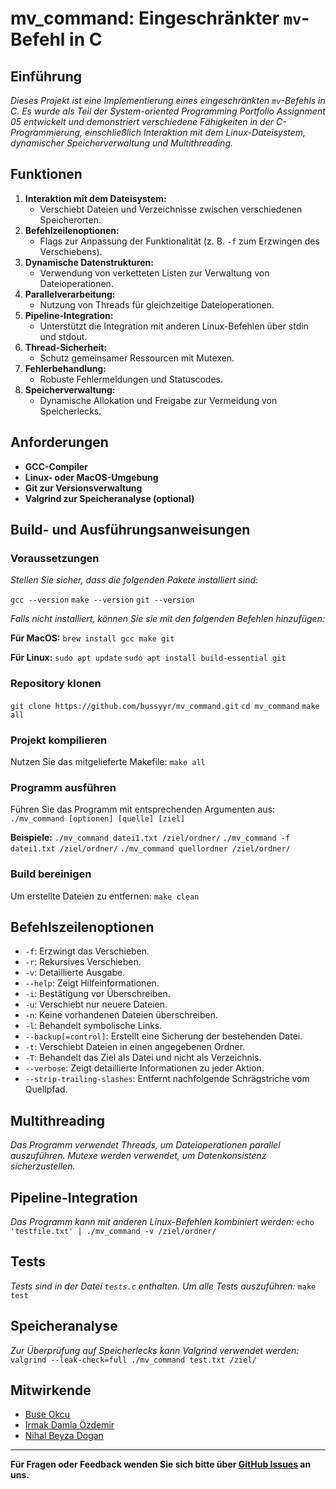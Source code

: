 # mv_command: Eingeschränkter `mv`-Befehl in C

## Einführung
*Dieses Projekt ist eine Implementierung eines eingeschränkten `mv`-Befehls in C. Es wurde als Teil der System-oriented Programming Portfolio Assignment 05 entwickelt und demonstriert verschiedene Fähigkeiten in der C-Programmierung, einschließlich Interaktion mit dem Linux-Dateisystem, dynamischer Speicherverwaltung und Multithreading.*

## Funktionen
1. **Interaktion mit dem Dateisystem:**
   - Verschiebt Dateien und Verzeichnisse zwischen verschiedenen Speicherorten.
2. **Befehlzeilenoptionen:**
   - Flags zur Anpassung der Funktionalität (z. B. `-f` zum Erzwingen des Verschiebens).
3. **Dynamische Datenstrukturen:**
   - Verwendung von verketteten Listen zur Verwaltung von Dateioperationen.
4. **Parallelverarbeitung:**
   - Nutzung von Threads für gleichzeitige Dateioperationen.
5. **Pipeline-Integration:**
   - Unterstützt die Integration mit anderen Linux-Befehlen über stdin und stdout.
6. **Thread-Sicherheit:**
   - Schutz gemeinsamer Ressourcen mit Mutexen.
7. **Fehlerbehandlung:**
   - Robuste Fehlermeldungen und Statuscodes.
8. **Speicherverwaltung:**
   - Dynamische Allokation und Freigabe zur Vermeidung von Speicherlecks.

## Anforderungen
- **GCC-Compiler**
- **Linux- oder MacOS-Umgebung**
- **Git zur Versionsverwaltung**
- **Valgrind zur Speicheranalyse (optional)**

## Build- und Ausführungsanweisungen

### Voraussetzungen
*Stellen Sie sicher, dass die folgenden Pakete installiert sind:*

`gcc --version`
`make --version`
`git --version`


*Falls nicht installiert, können Sie sie mit den folgenden Befehlen hinzufügen:*

**Für MacOS:**
`
brew install gcc make git
`

**Für Linux:**
`sudo apt update`
`sudo apt install build-essential git`

### Repository klonen
`git clone https://github.com/bussyyr/mv_command.git`
`cd mv_command`
`make all`

### Projekt kompilieren
Nutzen Sie das mitgelieferte Makefile:
`make all`

### Programm ausführen
Führen Sie das Programm mit entsprechenden Argumenten aus:
`./mv_command [optionen] [quelle] [ziel]`

**Beispiele:**
`./mv_command datei1.txt /ziel/ordner/`
`./mv_command -f datei1.txt /ziel/ordner/`
`./mv_command quellordner /ziel/ordner/`

### Build bereinigen
Um erstellte Dateien zu entfernen:
`make clean`

## Befehlszeilenoptionen
- `-f`: Erzwingt das Verschieben.
- `-r`: Rekursives Verschieben.
- `-v`: Detaillierte Ausgabe.
- `--help`: Zeigt Hilfeinformationen.
- `-i`: Bestätigung vor Überschreiben.
- `-u`: Verschiebt nur neuere Dateien.
- `-n`: Keine vorhandenen Dateien überschreiben.
- `-l`: Behandelt symbolische Links.
- `--backup[=control]`: Erstellt eine Sicherung der bestehenden Datei.
- `-t`: Verschiebt Dateien in einen angegebenen Ordner.
- `-T`: Behandelt das Ziel als Datei und nicht als Verzeichnis.
- `--verbose`: Zeigt detaillierte Informationen zu jeder Aktion.
- `--strip-trailing-slashes`: Entfernt nachfolgende Schrägstriche vom Quellpfad.

## Multithreading
*Das Programm verwendet Threads, um Dateioperationen parallel auszuführen. Mutexe werden verwendet, um Datenkonsistenz sicherzustellen.*

## Pipeline-Integration
*Das Programm kann mit anderen Linux-Befehlen kombiniert werden:*
`echo 'testfile.txt' | ./mv_command -v /ziel/ordner/`

## Tests
*Tests sind in der Datei `tests.c` enthalten. Um alle Tests auszuführen:*
`make test`

## Speicheranalyse
*Zur Überprüfung auf Speicherlecks kann Valgrind verwendet werden:*
`valgrind --leak-check=full ./mv_command test.txt /ziel/`

## Mitwirkende
- [Buse Okcu](https://github.com/bussyyr)
- [Irmak Damla Özdemir](https://github.com/irmakozfe)
- [Nihal Beyza Dogan](https://github.com/nihalbeyzadogan)

---
**Für Fragen oder Feedback wenden Sie sich bitte über [GitHub Issues](https://github.com/bussyyr/mv_command/issues) an uns.**


